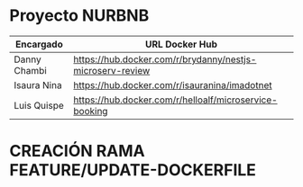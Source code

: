 # Proyecto NURBNB

| Encargado    | URL Docker Hub                                            |
| ------------ | --------------------------------------------------------- |
| Danny Chambi | https://hub.docker.com/r/brydanny/nestjs-microserv-review |
| Isaura Nina  | https://hub.docker.com/r/isauranina/imadotnet             |
| Luis Quispe  | https://hub.docker.com/r/helloalf/microservice-booking    |
# CREACIÓN RAMA FEATURE/UPDATE-DOCKERFILE
